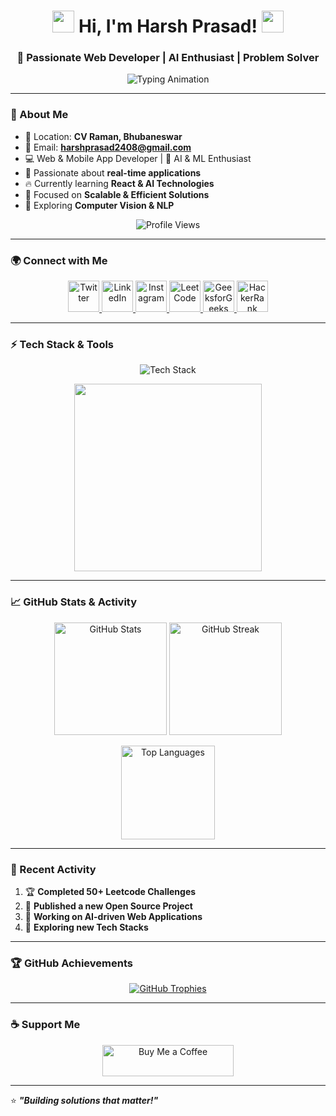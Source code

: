 <h1 align="center">
  <img src="https://media.giphy.com/media/hvRJCLFzcasrR4ia7z/giphy.gif" width="35">
  Hi, I'm Harsh Prasad!
  <img src="https://media.giphy.com/media/hvRJCLFzcasrR4ia7z/giphy.gif" width="35">
</h1> 

<h3 align="center">🚀 Passionate Web Developer | AI Enthusiast | Problem Solver</h3>

<p align="center">
  <img src="https://readme-typing-svg.demolab.com?font=Fira+Code&weight=500&size=22&duration=3000&pause=1000&color=F75C7E&width=550&lines=Welcome+to+my+GitHub+Profile!;Full-stack+Developer+%7C+AI+Enthusiast;Building+Scalable+%26+Efficient+Solutions" alt="Typing Animation" />
</p>

---

### 🌟 About Me  
- 📍 Location: **CV Raman, Bhubaneswar**  
- 📧 Email: **harshprasad2408@gmail.com**  
- 💻 Web & Mobile App Developer | 🤖 AI & ML Enthusiast  
- 🎯 Passionate about **real-time applications**  
- 🔥 Currently learning **React & AI Technologies**  
- 🚀 Focused on **Scalable & Efficient Solutions**  
- 🌱 Exploring **Computer Vision & NLP**  

<p align="center"> 
  <img src="https://komarev.com/ghpvc/?username=harshprasad24&label=Profile%20Views&color=brightgreen&style=flat" alt="Profile Views" /> 
</p>

---

### 🌍 Connect with Me  
<p align="center">
  <a href="https://twitter.com/h_prasad88033" target="_blank">
    <img src="https://skillicons.dev/icons?i=twitter" alt="Twitter" width="50"/>
  </a>
  <a href="https://www.linkedin.com/in/harsh-prasad-b7663726b" target="_blank">
    <img src="https://skillicons.dev/icons?i=linkedin" alt="LinkedIn" width="50"/>
  </a>
  <a href="https://instagram.com/harsh_prasad.5" target="_blank">
    <img src="https://skillicons.dev/icons?i=instagram" alt="Instagram" width="50"/>
  </a>
  <a href="https://leetcode.com/u/ioOdwaRvJ2/" target="_blank">
    <img src="https://upload.wikimedia.org/wikipedia/commons/1/19/LeetCode_logo_black.png" alt="LeetCode" width="50"/>
  </a>
  <a href="https://www.geeksforgeeks.org/user/harshpraer0q/" target="_blank">
    <img src="https://upload.wikimedia.org/wikipedia/commons/4/43/GeeksforGeeks.svg" alt="GeeksforGeeks" width="50"/>
  </a>
  <a href="https://www.hackerrank.com/profile/harshprasad2408" target="_blank">
    <img src="https://upload.wikimedia.org/wikipedia/commons/6/65/HackerRank_logo.png" alt="HackerRank" width="50"/>
  </a>
</p>

---

### ⚡ Tech Stack & Tools  
<p align="center">
  <img src="https://skillicons.dev/icons?i=html,css,js,python,react,nodejs,mongodb,mysql,arduino,git,github,vscode,linux" alt="Tech Stack"/>
</p>

<p align="center">
  <img src="https://github.com/SP-XD/SP-XD/blob/main/images/this_page_is.gif" width="300" />
</p>

---

### 📈 GitHub Stats & Activity  
<p align="center">
  <img src="https://github-readme-stats.vercel.app/api?username=harshprasad24&show_icons=true&theme=radical&count_private=true" alt="GitHub Stats" height="180"/>
  <img src="https://github-readme-streak-stats.herokuapp.com/?user=harshprasad24&theme=radical" alt="GitHub Streak" height="180"/>
</p>

<p align="center">
  <img src="https://github-readme-stats.vercel.app/api/top-langs/?username=harshprasad24&layout=compact&theme=radical" alt="Top Languages" height="150"/>
</p>

---

### 🚀 Recent Activity  
<!--START_SECTION:activity-->
1. 🏆 **Completed 50+ Leetcode Challenges**
2. 🚀 **Published a new Open Source Project**
3. 🎯 **Working on AI-driven Web Applications**
4. 🌱 **Exploring new Tech Stacks**
<!--END_SECTION:activity-->

---

### 🏆 GitHub Achievements  
<p align="center">
  <a href="https://github.com/ryo-ma/github-profile-trophy">
    <img src="https://github-profile-trophy.vercel.app/?username=harshprasad24&theme=radical&margin-w=15&margin-h=15&column=7" alt="GitHub Trophies" />
  </a>
</p>

---

### ☕ Support Me  
<p align="center">
  <a href="https://www.buymeacoffee.com/harshprasad" target="_blank">
    <img src="https://cdn.buymeacoffee.com/buttons/v2/default-yellow.png" height="50" width="210" alt="Buy Me a Coffee"/>
  </a>
</p>

---

⭐ **_"Building solutions that matter!"_**  
